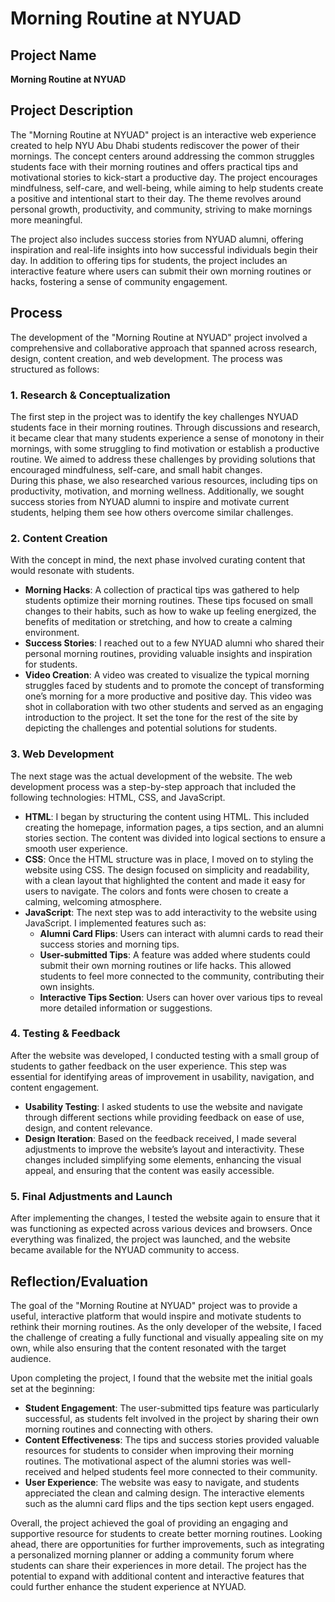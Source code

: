 # Morning Routine at NYUAD

## Project Name
**Morning Routine at NYUAD**

## Project Description  
The "Morning Routine at NYUAD" project is an interactive web experience created to help NYU Abu Dhabi students rediscover the power of their mornings. The concept centers around addressing the common struggles students face with their morning routines and offers practical tips and motivational stories to kick-start a productive day. The project encourages mindfulness, self-care, and well-being, while aiming to help students create a positive and intentional start to their day. The theme revolves around personal growth, productivity, and community, striving to make mornings more meaningful.

The project also includes success stories from NYUAD alumni, offering inspiration and real-life insights into how successful individuals begin their day. In addition to offering tips for students, the project includes an interactive feature where users can submit their own morning routines or hacks, fostering a sense of community engagement.

## Process  
The development of the "Morning Routine at NYUAD" project involved a comprehensive and collaborative approach that spanned across research, design, content creation, and web development. The process was structured as follows:

### 1. **Research & Conceptualization**  
The first step in the project was to identify the key challenges NYUAD students face in their morning routines. Through discussions and research, it became clear that many students experience a sense of monotony in their mornings, with some struggling to find motivation or establish a productive routine. We aimed to address these challenges by providing solutions that encouraged mindfulness, self-care, and small habit changes.  
During this phase, we also researched various resources, including tips on productivity, motivation, and morning wellness. Additionally, we sought success stories from NYUAD alumni to inspire and motivate current students, helping them see how others overcome similar challenges.

### 2. **Content Creation**  
With the concept in mind, the next phase involved curating content that would resonate with students.  
- **Morning Hacks**: A collection of practical tips was gathered to help students optimize their morning routines. These tips focused on small changes to their habits, such as how to wake up feeling energized, the benefits of meditation or stretching, and how to create a calming environment.
- **Success Stories**: I reached out to a few NYUAD alumni who shared their personal morning routines, providing valuable insights and inspiration for students.
- **Video Creation**: A video was created to visualize the typical morning struggles faced by students and to promote the concept of transforming one’s morning for a more productive and positive day. This video was shot in collaboration with two other students and served as an engaging introduction to the project. It set the tone for the rest of the site by depicting the challenges and potential solutions for students.

### 3. **Web Development**  
The next stage was the actual development of the website. The web development process was a step-by-step approach that included the following technologies: HTML, CSS, and JavaScript.  
- **HTML**: I began by structuring the content using HTML. This included creating the homepage, information pages, a tips section, and an alumni stories section. The content was divided into logical sections to ensure a smooth user experience.
- **CSS**: Once the HTML structure was in place, I moved on to styling the website using CSS. The design focused on simplicity and readability, with a clean layout that highlighted the content and made it easy for users to navigate. The colors and fonts were chosen to create a calming, welcoming atmosphere.
- **JavaScript**: The next step was to add interactivity to the website using JavaScript. I implemented features such as:
  - **Alumni Card Flips**: Users can interact with alumni cards to read their success stories and morning tips.
  - **User-submitted Tips**: A feature was added where students could submit their own morning routines or life hacks. This allowed students to feel more connected to the community, contributing their own insights.
  - **Interactive Tips Section**: Users can hover over various tips to reveal more detailed information or suggestions.

### 4. **Testing & Feedback**  
After the website was developed, I conducted testing with a small group of students to gather feedback on the user experience. This step was essential for identifying areas of improvement in usability, navigation, and content engagement.  
- **Usability Testing**: I asked students to use the website and navigate through different sections while providing feedback on ease of use, design, and content relevance.
- **Design Iteration**: Based on the feedback received, I made several adjustments to improve the website’s layout and interactivity. These changes included simplifying some elements, enhancing the visual appeal, and ensuring that the content was easily accessible.

### 5. **Final Adjustments and Launch**  
After implementing the changes, I tested the website again to ensure that it was functioning as expected across various devices and browsers. Once everything was finalized, the project was launched, and the website became available for the NYUAD community to access.

## Reflection/Evaluation  
The goal of the "Morning Routine at NYUAD" project was to provide a useful, interactive platform that would inspire and motivate students to rethink their morning routines. As the only developer of the website, I faced the challenge of creating a fully functional and visually appealing site on my own, while also ensuring that the content resonated with the target audience.

Upon completing the project, I found that the website met the initial goals set at the beginning:
- **Student Engagement**: The user-submitted tips feature was particularly successful, as students felt involved in the project by sharing their own morning routines and connecting with others.
- **Content Effectiveness**: The tips and success stories provided valuable resources for students to consider when improving their morning routines. The motivational aspect of the alumni stories was well-received and helped students feel more connected to their community.
- **User Experience**: The website was easy to navigate, and students appreciated the clean and calming design. The interactive elements such as the alumni card flips and the tips section kept users engaged.

Overall, the project achieved the goal of providing an engaging and supportive resource for students to create better morning routines. Looking ahead, there are opportunities for further improvements, such as integrating a personalized morning planner or adding a community forum where students can share their experiences in more detail. The project has the potential to expand with additional content and interactive features that could further enhance the student experience at NYUAD.

